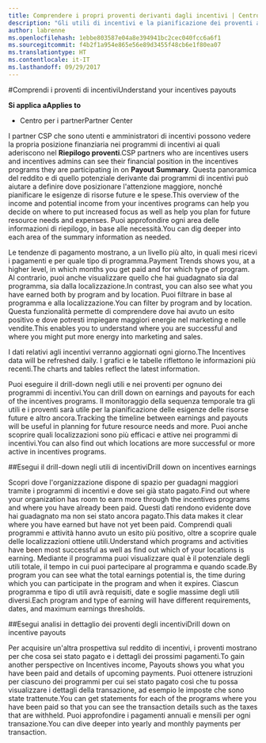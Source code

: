 ```yaml
---
title: Comprendere i propri proventi derivanti dagli incentivi | Centro per i partner
description: "Gli utili di incentivi e la pianificazione dei proventi aiuterà la pianificazione futura."
author: labrenne
ms.openlocfilehash: 1ebbe803587e04a8e394941bc2cec040fcc6a6f1
ms.sourcegitcommit: f4b2f1a954e865e56e89d3455f48cb6e1f80ea07
ms.translationtype: HT
ms.contentlocale: it-IT
ms.lasthandoff: 09/29/2017
---
```

#<a name="understand-your-incentives-payouts"></a><span data-ttu-id="678f2-103">Comprendi i proventi di incentivi</span><span class="sxs-lookup"><span data-stu-id="678f2-103">Understand your incentives payouts</span></span>

**<span data-ttu-id="678f2-104">Si applica a</span><span class="sxs-lookup"><span data-stu-id="678f2-104">Applies to</span></span>**

-  <span data-ttu-id="678f2-105">Centro per i partner</span><span class="sxs-lookup"><span data-stu-id="678f2-105">Partner Center</span></span>


<span data-ttu-id="678f2-106">I partner CSP che sono utenti e amministratori di incentivi possono vedere la propria posizione finanziaria nei programmi di incentivi ai quali aderiscono nel **Riepilogo proventi**.</span><span class="sxs-lookup"><span data-stu-id="678f2-106">CSP partners who are incentives users and incentives admins can see their financial position in the incentives programs they are participating in on **Payout Summary**.</span></span> <span data-ttu-id="678f2-107">Questa panoramica del reddito e di quello potenziale derivante dai programmi di incentivi può aiutare a definire dove posizionare l'attenzione maggiore, nonché pianificare le esigenze di risorse future e le spese.</span><span class="sxs-lookup"><span data-stu-id="678f2-107">This overview of the income and potential income from your incentives programs can help you decide on where to put increased focus as well as help you plan for future resource needs and expenses.</span></span> <span data-ttu-id="678f2-108">Puoi approfondire ogni area delle informazioni di riepilogo, in base alle necessità.</span><span class="sxs-lookup"><span data-stu-id="678f2-108">You can dig deeper into each area of the summary information as needed.</span></span> 

<span data-ttu-id="678f2-109">Le tendenze di pagamento mostrano, a un livello più alto, in quali mesi ricevi i pagamenti e per quale tipo di programma.</span><span class="sxs-lookup"><span data-stu-id="678f2-109">Payment Trends shows you, at a higher level, in which months you get paid and for which type of program.</span></span> <span data-ttu-id="678f2-110">Al contrario, puoi anche visualizzare quello che hai guadagnato sia dal programma, sia dalla localizzazione.</span><span class="sxs-lookup"><span data-stu-id="678f2-110">In contrast, you can also see what you have earned both by program and by location.</span></span> <span data-ttu-id="678f2-111">Puoi filtrare in base al programma e alla localizzazione.</span><span class="sxs-lookup"><span data-stu-id="678f2-111">You can filter by program and by location.</span></span> <span data-ttu-id="678f2-112">Questa funzionalità permette di comprendere dove hai avuto un esito positivo e dove potresti impiegare maggiori energie nel marketing e nelle vendite.</span><span class="sxs-lookup"><span data-stu-id="678f2-112">This enables you to understand where you are successful and where you might put more energy into marketing and sales.</span></span>

<span data-ttu-id="678f2-113">I dati relativi agli incentivi verranno aggiornati ogni giorno.</span><span class="sxs-lookup"><span data-stu-id="678f2-113">The Incentives data will be refreshed daily.</span></span> <span data-ttu-id="678f2-114">I grafici e le tabelle riflettono le informazioni più recenti.</span><span class="sxs-lookup"><span data-stu-id="678f2-114">The charts and tables reflect the latest information.</span></span>

<span data-ttu-id="678f2-115">Puoi eseguire il drill-down negli utili e nei proventi per ognuno dei programmi di incentivi.</span><span class="sxs-lookup"><span data-stu-id="678f2-115">You can drill down on earnings and payouts for each of the incentives programs.</span></span> <span data-ttu-id="678f2-116">Il monitoraggio della sequenza temporale tra gli utili e i proventi sarà utile per la pianificazione delle esigenze delle risorse future e altro ancora.</span><span class="sxs-lookup"><span data-stu-id="678f2-116">Tracking the timeline between earnings and payouts will be useful in planning for future resource needs and more.</span></span> <span data-ttu-id="678f2-117">Puoi anche scoprire quali localizzazioni sono più efficaci e attive nei programmi di incentivi.</span><span class="sxs-lookup"><span data-stu-id="678f2-117">You can also find out which locations are more successful or more active in incentives programs.</span></span> 

##<a name="drill-down-on-incentives-earnings"></a><span data-ttu-id="678f2-118">Esegui il drill-down negli utili di incentivi</span><span class="sxs-lookup"><span data-stu-id="678f2-118">Drill down on incentives earnings</span></span>

<span data-ttu-id="678f2-119">Scopri dove l'organizzazione dispone di spazio per guadagni maggiori tramite i programmi di incentivi e dove sei già stato pagato.</span><span class="sxs-lookup"><span data-stu-id="678f2-119">Find out where your organization has room to earn more through the incentives programs and where you have already been paid.</span></span> <span data-ttu-id="678f2-120">Questi dati rendono evidente dove hai guadagnato ma non sei stato ancora pagato.</span><span class="sxs-lookup"><span data-stu-id="678f2-120">This data makes it clear where you have earned but have not yet been paid.</span></span>  <span data-ttu-id="678f2-121">Comprendi quali programmi e attività hanno avuto un esito più positivo, oltre a scoprire quale delle localizzazioni ottiene utili.</span><span class="sxs-lookup"><span data-stu-id="678f2-121">Understand which programs and activities have been most successful as well as find out which of your locations is earning.</span></span> <span data-ttu-id="678f2-122">Mediante il programma puoi visualizzare qual è il potenziale degli utili totale, il tempo in cui puoi partecipare al programma e quando scade.</span><span class="sxs-lookup"><span data-stu-id="678f2-122">By program you can see what the total earnings potential is, the time during which you can participate in the program and when it expires.</span></span> <span data-ttu-id="678f2-123">Ciascun programma e tipo di utili avrà requisiti, date e soglie massime degli utili diversi.</span><span class="sxs-lookup"><span data-stu-id="678f2-123">Each program and type of earning will have different requirements, dates, and maximum earnings thresholds.</span></span> 

##<a name="drill-down-on-incentive-payouts"></a><span data-ttu-id="678f2-124">Esegui analisi in dettaglio dei proventi degli incentivi</span><span class="sxs-lookup"><span data-stu-id="678f2-124">Drill down on incentive payouts</span></span>

<span data-ttu-id="678f2-125">Per acquisire un'altra prospettiva sul reddito di incentivi, i proventi mostrano per che cosa sei stato pagato e i dettagli dei prossimi pagamenti.</span><span class="sxs-lookup"><span data-stu-id="678f2-125">To gain another perspective on Incentives income, Payouts shows you what you have been paid and details of upcoming payments.</span></span> <span data-ttu-id="678f2-126">Puoi ottenere istruzioni per ciascuno dei programmi per cui sei stato pagato così che tu possa visualizzare i dettagli della transazione, ad esempio le imposte che sono state trattenute.</span><span class="sxs-lookup"><span data-stu-id="678f2-126">You can get statements for each of the programs where you have been paid so that you can see the transaction details such as the taxes that are withheld.</span></span> <span data-ttu-id="678f2-127">Puoi approfondire i pagamenti annuali e mensili per ogni transazione.</span><span class="sxs-lookup"><span data-stu-id="678f2-127">You can dive deeper into yearly and monthly payments per transaction.</span></span>